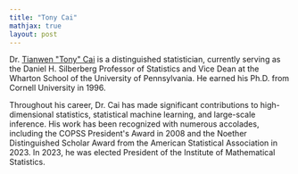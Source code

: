 ```yaml
---
title: "Tony Cai"
mathjax: true
layout: post
---
```


Dr. [Tianwen "Tony" Cai](https://statistics.wharton.upenn.edu/profile/tcai/) is a distinguished statistician, currently serving as the Daniel H. Silberberg Professor of Statistics and Vice Dean at the Wharton School of the University of Pennsylvania. He earned his Ph.D. from Cornell University in 1996. 

Throughout his career, Dr. Cai has made significant contributions to high-dimensional statistics, statistical machine learning, and large-scale inference. His work has been recognized with numerous accolades, including the COPSS President's Award in 2008 and the Noether Distinguished Scholar Award from the American Statistical Association in 2023. In 2023, he was elected President of the Institute of Mathematical Statistics.
